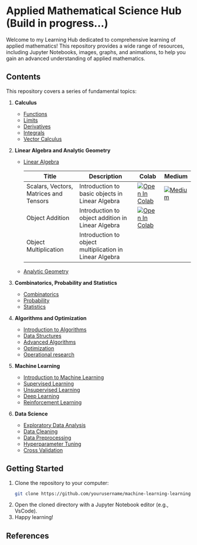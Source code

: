 # Applied Mathematical Science Hub (Build in progress...)

Welcome to my Learning Hub dedicated to comprehensive learning of applied mathematics! This repository provides a wide range of resources, including Jupyter Notebooks, images, graphs, and animations, to help you gain an advanced understanding of applied mathematics.

## Contents

This repository covers a series of fundamental topics:

1. **Calculus**
   - [Functions](https://github.com/lorenzo-arcioni/Applied_Mathematics_Hub/blob/main/Calculus/Functions.ipynb)
   - [Limits](https://github.com/lorenzo-arcioni/Applied_Mathematics_Hub/blob/main/Calculus/Limits.ipynb)
   - [Derivatives](notebook_link)
   - [Integrals](notebook_link)
   - [Vector Calculus](notebook_link)

2. **Linear Algebra and Analytic Geometry**
   - [Linear Algebra](https://github.com/lorenzo-arcioni/Applied-Mathematics-Hub/blob/main/Linear%20Algebra%20and%20Analytic%20Geometry//linear_algebra.ipynb)

      | Title                                     | Description                                         | Colab     | Medium                                                                                |
      | ----------------------------------------- | --------------------------------------------------- | ----------------------------------------------------------------------------------------- |------------------------------------|
      | Scalars, Vectors, Matrices and Tensors    | Introduction to basic objects in Linear Algebra    | [![Open In Colab](https://colab.research.google.com/assets/colab-badge.svg)](https://colab.research.google.com/github/lorenzo-arcioni/Applied-Mathematics-Hub/blob/main/Linear%20Algebra%20and%20Analytic%20Geometry/Fundamentals.ipynb) |  [![Medium](https://img.shields.io/badge/Medium-12100E?style=for-the-badge&logo=medium&logoColor=white)](https://medium.com/@lorenzo.arcioni2000/a-pythonic-exploration-of-linear-algebra-scalars-vectors-matrices-and-tensors-2c1e24e4fd26) |
      | Object Addition | Introduction to object addition in Linear Algebra  | [![Open In Colab](https://colab.research.google.com/assets/colab-badge.svg)](https://colab.research.google.com/github/lorenzo-arcioni/Applied-Mathematics-Hub/blob/main/Linear%20Algebra%20and%20Analytic%20Geometry/Object%20Addition.ipynb) | |
      | Object Multiplication | Introduction to object multiplication in Linear Algebra |  |

   - [Analytic Geometry](notebook_link)

3. **Combinatorics, Probability and Statistics**
   - [Combinatorics]()
   - [Probability](notebook_link)
   - [Statistics](notebook_link)

4. **Algorithms and Optimization**
   - [Introduction to Algorithms](notebook_link)
   - [Data Structures]()
   - [Advanced Algorithms](notebook_link)
   - [Optimization](notebook_link)
   - [Operational research]()

5. **Machine Learning**
   - [Introduction to Machine Learning](notebook_link)
   - [Supervised Learning](notebook_link)
   - [Unsupervised Learning](notebook_link)
   - [Deep Learning](notebook_link)
   - [Reinforcement Learning](notebook_link)

6. **Data Science**
   - [Exploratory Data Analysis](notebook_link)
   - [Data Cleaning](notebook_link)
   - [Data Preprocessing](notebook_link)
   - [Hyperparameter Tuning](notebook_link)
   - [Cross Validation](notebook_link)

## Getting Started

1. Clone the repository to your computer:
   ```bash
   git clone https://github.com/yourusername/machine-learning-learning-hub.git
   ```
2. Open the cloned directory with a Jupyter Notebook editor (e.g., VsCode).
3. Happy learning!

## References
